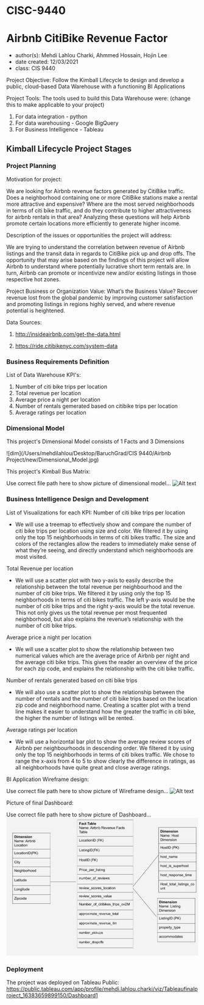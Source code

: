 # CISC-9440

# Airbnb CitiBike Revenue Factor
- author(s): Mehdi Lahlou Charki, Ahmmed Hossain, Hojin Lee
- date created: 12/03/2021
- class: CIS 9440

Project Objective: Follow the Kimball Lifecycle to design and develop a public, cloud-based Data Warehouse with a functioning BI Applications

Project Tools:
The tools used to build this Data Warehouse were: (change this to make applicable to your project)
1. For data integration - python
2. For data warehousing - Google BigQuery
3. For Business Intelligence - Tableau

## Kimball Lifecycle Project Stages

### Project Planning

Motivation for project:

We are looking for Airbnb revenue factors generated by CitiBike traffic. Does
a neighborhood containing one or more CitiBike stations make a rental more attractive and
expensive? Where are the most served neighborhoods in terms of citi bike traffic, and do they contribute to higher
attractiveness for airbnb rentals in that area? Analyzing these questions will help Airbnb promote
certain locations more efficiently to generate higher income.

Description of the issues or opportunities the project will address:

We are trying to understand the correlation between revenue of Airbnb listings and the transit data
in regards to CitiBike pick up and drop offs. The opportunity that may arise based
on the findings of this project will allow Airbnb to understand where potentially lucrative short term
rentals are. In turn, Airbnb can promote or incentivize new and/or existing listings in those
respective hot zones.

Project Business or Organization Value:
What’s the Business Value?
Recover revenue lost from the global pandemic by improving customer satisfaction
and promoting listings in regions highly served, and where revenue potential is
heightened.

Data Sources:
1. http://insideairbnb.com/get-the-data.html

2. https://ride.citibikenyc.com/system-data


### Business Requirements Definition

List of Data Warehouse KPI's:
1. Number of citi bike trips per location
2. Total revenue per location
3. Average price a night per location
4. Number of rentals gemerated based on citibike trips per location
5. Average ratings per location

### Dimensional Model

This project's Dimensional Model consists of 1 Facts and 3 Dimensions

![dim](/Users/mehdilahlou/Desktop/BaruchGrad/CIS 9440/Airbnb Project/new/Dimensional_Model.jpg)

This project's Kimball Bus Matrix:

Use correct file path here to show picture of dimensional model...
![Alt text](/img/kimball_bus_matrix.JPG)

### Business Intelligence Design and Development

List of Visualizations for each KPI:
Number of citi bike trips per location
- We will use a treemap to effectively show and compare the number of citi bike trips per location using size and color. We filtered it by using only the top 15 neighborhoods in terms of citi bikes traffic. The size and colors of the rectangles allow the readers to immediately make sense of what they’re seeing, and directly understand which neighborhoods are most visited.

Total Revenue per location
- We will use a scatter plot with two y-axis to easily describe the relationship between the total revenue per neighbourhood and the number of citi bike trips. We filtered it by using only the top 15 neighborhoods in terms of citi bikes traffic. The left y-axis would be the number of citi bike trips and the right y-axis would be the total revenue. This not only gives us the total revenue per most frequented neighborhood, but also explains the revenue’s relationship with the number of citi bike trips.

Average price a night per location
- We will use a scatter plot to show the relationship between two numerical values which are the average price of Airbnb per night and the average citi bike trips. This gives the reader an overview of the price for each zip code, and explains the relationship with the citi bike traffic.

Number of rentals generated based on citi bike trips
- We will also use a scatter plot to show the relationship between the number of rentals and the number of citi bike trips based on the location zip code and neighborhood name. Creating a scatter plot with a trend line makes it easier to understand how the greater the traffic in citi bike, the higher the number of listings will be rented.

Average ratings per location
- We will use a horizontal bar plot to show the average review scores of Airbnb per neighbourhoods in descending order. We filtered it by using only the top 15 neighborhoods in terms of citi bikes traffic. We chose to range the x-axis from 4 to 5 to show clearly the difference in ratings, as all neighborhoods have quite great and close average ratings.

BI Application Wireframe design:

Use correct file path here to show picture of Wireframe design...
![Alt text](/img/wireframe_design.JPG)

Picture of final Dashboard:

Use correct file path here to show picture of Dashboard...
![Alt text](https://github.com/ahossstudent/CISC-9440/blob/main/Fact%20Table.png)

### Deployment

The project was deployed on Tableau Public: https://public.tableau.com/app/profile/mehdi.lahlou.charki/viz/Tableaufinalproject_16383659899150/Dashboard1
